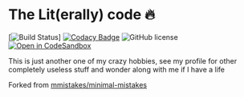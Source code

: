 # The Lit(erally) code 🔥

[![Build Status](https://api.travis-ci.org/dopewind/jek-min.svg?branch=master)] [![Codacy Badge](https://api.codacy.com/project/badge/Grade/b959227bb9394af09a2bfbfb7190fa6c)](https://app.codacy.com/manual/dopewind/dopewind.github.io?utm_source=github.com&utm_medium=referral&utm_content=dopewind/dopewind.github.io&utm_campaign=Badge_Grade_Dashboard) ![GitHub license](https://img.shields.io/github/license/dopewind/dopewind.github.io.svg) [![Open in CodeSandbox](https://img.shields.io/badge/Open%20in-CodeSandbox-blue?style=flat-square&logo=codesandbox)](https://githubbox.com/dopewind/dopewind.github.io)

This is just another one of my crazy hobbies, see my profile for other completely useless stuff and wonder along with me if I have a life

Forked from [mmistakes/minimal-mistakes](https://github.com/mmistakes/minimal-mistakes)
